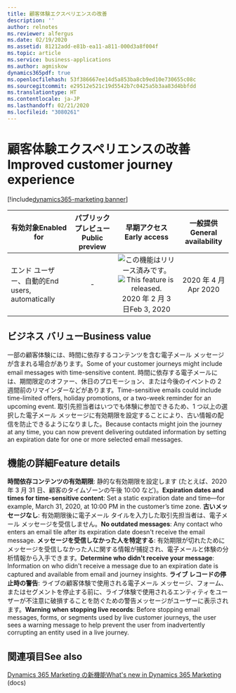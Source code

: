 ```yaml
---
title: 顧客体験エクスペリエンスの改善
description: ''
author: relnotes
ms.reviewer: alfergus
ms.date: 02/19/2020
ms.assetid: 81212add-e81b-ea11-a811-000d3a8f004f
ms.topic: article
ms.service: business-applications
ms.author: agmiskow
dynamics365pdf: true
ms.openlocfilehash: 53f386667ee14d5a853ba8cb9ed10e730655c08c
ms.sourcegitcommit: e29512e521c19d5542b7c0425a5b3aa83d4bbfdd
ms.translationtype: HT
ms.contentlocale: ja-JP
ms.lasthandoff: 02/21/2020
ms.locfileid: "3080261"
---
```

# <a name="improved-customer-journey-experience"></a><span data-ttu-id="1100c-102">顧客体験エクスペリエンスの改善</span><span class="sxs-lookup"><span data-stu-id="1100c-102">Improved customer journey experience</span></span>
[!include[dynamics365-marketing banner](../includes/dynamics365-marketing.md)]

| <span data-ttu-id="1100c-103">有効対象</span><span class="sxs-lookup"><span data-stu-id="1100c-103">Enabled for</span></span>    |  <span data-ttu-id="1100c-104">パブリック プレビュー</span><span class="sxs-lookup"><span data-stu-id="1100c-104">Public preview</span></span> | <span data-ttu-id="1100c-105">早期アクセス</span><span class="sxs-lookup"><span data-stu-id="1100c-105">Early access</span></span> | <span data-ttu-id="1100c-106">一般提供</span><span class="sxs-lookup"><span data-stu-id="1100c-106">General availability</span></span> | 
| ---------- | :----------: |:----------: |:----------: |
|<span data-ttu-id="1100c-107">エンド ユーザー、自動的</span><span class="sxs-lookup"><span data-stu-id="1100c-107">End users, automatically</span></span>|-|<span data-ttu-id="1100c-108">![この機能はリリース済みです。](/dynamics365-release-plan/media/green-checkmark.png "この機能はリリース済みです。")</span><span class="sxs-lookup"><span data-stu-id="1100c-108">![This feature is released.](/dynamics365-release-plan/media/green-checkmark.png "This feature is released.")</span></span> <span data-ttu-id="1100c-109">2020 年 2 月 3 日</span><span class="sxs-lookup"><span data-stu-id="1100c-109">Feb 3, 2020</span></span>| <span data-ttu-id="1100c-110">2020 年 4 月</span><span class="sxs-lookup"><span data-stu-id="1100c-110">Apr 2020</span></span>|


## <a name="business-value"></a><span data-ttu-id="1100c-111">ビジネス バリュー</span><span class="sxs-lookup"><span data-stu-id="1100c-111">Business value</span></span>
<!-- bv start -->
<span data-ttu-id="1100c-112">一部の顧客体験には、時間に依存するコンテンツを含む電子メール メッセージが含まれる場合があります。</span><span class="sxs-lookup"><span data-stu-id="1100c-112">Some of your customer journeys might include email messages with time-sensitive content.</span></span> <span data-ttu-id="1100c-113">時間に依存する電子メールには、期間限定のオファー、休日のプロモーション、または今後のイベントの 2 週間前のリマインダーなどがあります。</span><span class="sxs-lookup"><span data-stu-id="1100c-113">Time-sensitive emails could include time-limited offers, holiday promotions, or a two-week reminder for an upcoming event.</span></span> <span data-ttu-id="1100c-114">取引先担当者はいつでも体験に参加できるため、1 つ以上の選択した電子メール メッセージに有効期限を設定することにより、古い情報の配信を防止できるようになりました。</span><span class="sxs-lookup"><span data-stu-id="1100c-114">Because contacts might join the journey at any time, you can now prevent delivering outdated information by setting an expiration date for one or more selected email messages.</span></span> 
<!-- bv end -->



## <a name="feature-details"></a><span data-ttu-id="1100c-115">機能の詳細</span><span class="sxs-lookup"><span data-stu-id="1100c-115">Feature details</span></span>
<!--feature detail start -->
<span data-ttu-id="1100c-116">**時間依存コンテンツの有効期限**: 静的な有効期限を設定します (たとえば、2020 年 3 月 31 日、顧客のタイムゾーンの午後 10:00 など)。</span><span class="sxs-lookup"><span data-stu-id="1100c-116">**Expiration dates and times for time-sensitive content**: Set a static expiration date and time—for example, March 31, 2020, at 10:00 PM in the customer’s time zone.</span></span>
<span data-ttu-id="1100c-117">**古いメッセージなし**: 有効期限後に電子メール タイルを入力した取引先担当者は、電子メール メッセージを受信しません。</span><span class="sxs-lookup"><span data-stu-id="1100c-117">**No outdated messages**: Any contact who enters an email tile after its expiration date doesn't receive the email message.</span></span> 
<span data-ttu-id="1100c-118">**メッセージを受信しなかった人を特定する**: 有効期限が切れたためにメッセージを受信しなかった人に関する情報が捕捉され、電子メールと体験の分析情報から入手できます。</span><span class="sxs-lookup"><span data-stu-id="1100c-118">**Determine who didn't receive your message**: Information on who didn't receive a message due to an expiration date is captured and available from email and journey insights.</span></span>
<span data-ttu-id="1100c-119">**ライブ レコードの停止時の警告**: ライブの顧客体験で使用される電子メール メッセージ、フォーム、またはセグメントを停止する前に、ライブ体験で使用されるエンティティをユーザーが不注意に破損することを防ぐための警告メッセージがユーザーに表示されます。</span><span class="sxs-lookup"><span data-stu-id="1100c-119">**Warning when stopping live records**: Before stopping email messages, forms, or segments used by live customer journeys, the user sees a warning message to help prevent the user from inadvertently corrupting an entity used in a live journey.</span></span>
<!--feature detail end -->










## <a name="see-also"></a><span data-ttu-id="1100c-120">関連項目</span><span class="sxs-lookup"><span data-stu-id="1100c-120">See also</span></span>

<span data-ttu-id="1100c-121">[Dynamics 365 Marketing の新機能](https://docs.microsoft.com/dynamics365/marketing/whats-new-marketing)</span><span class="sxs-lookup"><span data-stu-id="1100c-121">[What's new in Dynamics 365 Marketing](https://docs.microsoft.com/dynamics365/marketing/whats-new-marketing) (docs)</span></span>
